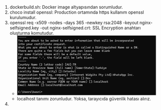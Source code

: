 1. dockerbuild.sh: Docker image altyapısından sorumludur.
2. choco install openssl: Production ortamında https kullanım openssl kurulumudur.
3. openssl req -x509 -nodes -days 365 -newkey rsa:2048 -keyout nginx-selfsigned.key -out nginx-selfsigned.crt: SSL Encryption anahtarı oluşturma komutudur.
   - ![img.png](img.png)
   - localhost tanımı zorunludur. Yoksa, tarayıcıda güvenlik hatası alırız.
4. 